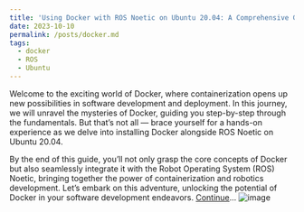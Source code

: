 ```yaml
---
title: 'Using Docker with ROS Noetic on Ubuntu 20.04: A Comprehensive Guide for Beginners'
date: 2023-10-10
permalink: /posts/docker.md
tags:
  - docker
  - ROS
  - Ubuntu
---
```


Welcome to the exciting world of Docker, where containerization opens up new possibilities in software development and deployment. In this journey, we will unravel the mysteries of Docker, guiding you step-by-step through the fundamentals. But that’s not all — brace yourself for a hands-on experience as we delve into installing Docker alongside ROS Noetic on Ubuntu 20.04.

By the end of this guide, you’ll not only grasp the core concepts of Docker but also seamlessly integrate it with the Robot Operating System (ROS) Noetic, bringing together the power of containerization and robotics development. Let’s embark on this adventure, unlocking the potential of Docker in your software development endeavors. [Continue](https://medium.com/p/fc2d3e53eb31)...
![image](https://github.com/sepideh-shamsizadeh/sepideh-shamsizadeh.github.io/assets/60175983/09214ba8-a11e-405b-9404-8a5704ad313c)
